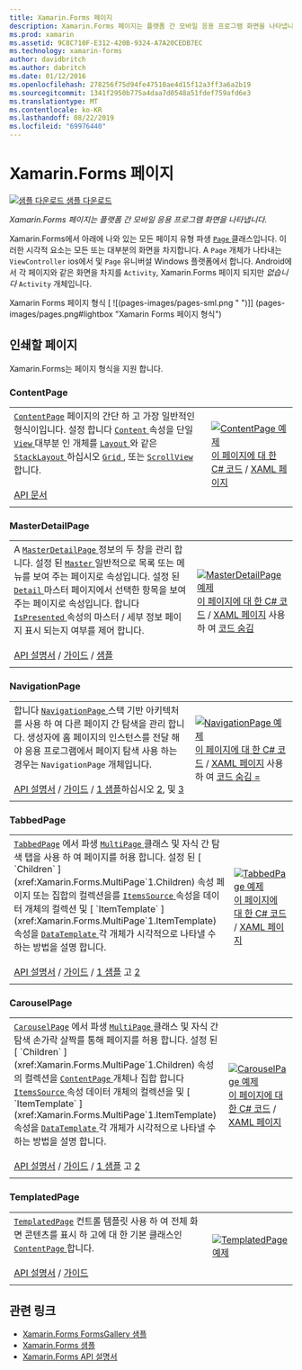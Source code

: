 ```yaml
---
title: Xamarin.Forms 페이지
description: Xamarin.Forms 페이지는 플랫폼 간 모바일 응용 프로그램 화면을 나타냅니다. 이 문서에서는 Xamarin.Forms에 포함 된 페이지를 나열 합니다.
ms.prod: xamarin
ms.assetid: 9C8C710F-E312-420B-9324-A7A20CEDB7EC
ms.technology: xamarin-forms
author: davidbritch
ms.author: dabritch
ms.date: 01/12/2016
ms.openlocfilehash: 278256f75d94fe47510ae4d15f12a3ff3a6a2b19
ms.sourcegitcommit: 1341f2950b775a4daa7d0548a51fdef759afd6e3
ms.translationtype: MT
ms.contentlocale: ko-KR
ms.lasthandoff: 08/22/2019
ms.locfileid: "69976440"
---
```

# <a name="xamarinforms-pages"></a>Xamarin.Forms 페이지

[![샘플 다운로드](~/media/shared/download.png) 샘플 다운로드](https://docs.microsoft.com/samples/xamarin/xamarin-forms-samples/formsgallery/)

_Xamarin.Forms 페이지는 플랫폼 간 모바일 응용 프로그램 화면을 나타냅니다._

Xamarin.Forms에서 아래에 나와 있는 모든 페이지 유형 파생 [ `Page` ](xref:Xamarin.Forms.Page) 클래스입니다. 이러한 시각적 요소는 모든 또는 대부분의 화면을 차지합니다. A `Page` 개체가 나타내는 `ViewController` ios에서 및 `Page` 유니버설 Windows 플랫폼에서 합니다. Android에서 각 페이지와 같은 화면을 차지를 `Activity`, Xamarin.Forms 페이지 되지만 *없습니다* `Activity` 개체입니다.

Xamarin Forms 페이지 형식 [ ![(pages-images/pages-sml.png " ")]] (pages-images/pages.png#lightbox "Xamarin Forms 페이지 형식")

## <a name="pages"></a>인쇄할 페이지

Xamarin.Forms는 페이지 형식을 지원 합니다.

<a name="contentPage" />

### <a name="contentpage"></a>ContentPage

|     |     |
| --- | --- |
| [`ContentPage`](xref:Xamarin.Forms.ContentPage) 페이지의 간단 하 고 가장 일반적인 형식이입니다. 설정 합니다 [ `Content` ](xref:Xamarin.Forms.ContentPage.Content) 속성을 단일 [ `View` ](views.md) 대부분 인 개체를 [ `Layout` ](layouts.md) 와 같은 [ `StackLayout` ](layouts.md#stackLayout)하십시오 [ `Grid` ](layouts.md#grid), 또는 [ `ScrollView` ](layouts.md#scrollView)합니다.<br /><br />[API 문서](xref:Xamarin.Forms.ContentPage) | [![ContentPage 예제](pages-images/ContentPage.png "ContentPage 예제")](pages-images/ContentPage-Large.png#lightbox "ContentPage 예제")<br />[이 페이지에 대 한 C# 코드](https://github.com/xamarin/xamarin-forms-samples/blob/master/FormsGallery/FormsGallery/FormsGallery/CodeExamples/ContentPageDemoPage.cs) / [XAML 페이지](https://github.com/xamarin/xamarin-forms-samples/blob/master/FormsGallery/FormsGallery/FormsGallery/XamlExamples/ContentPageDemoPage.xaml) |
|     |     |

### <a name="masterdetailpage"></a>MasterDetailPage

|     |     |
| --- | --- |
| A [ `MasterDetailPage` ](xref:Xamarin.Forms.MasterDetailPage) 정보의 두 창을 관리 합니다. 설정 된 [ `Master` ](xref:Xamarin.Forms.MasterDetailPage.Master) 일반적으로 목록 또는 메뉴를 보여 주는 페이지로 속성입니다. 설정 된 [ `Detail` ](xref:Xamarin.Forms.MasterDetailPage.Detail) 마스터 페이지에서 선택한 항목을 보여 주는 페이지로 속성입니다. 합니다 [ `IsPresented` ](xref:Xamarin.Forms.MasterDetailPage.IsPresented) 속성의 마스터 / 세부 정보 페이지 표시 되는지 여부를 제어 합니다.<br /><br />[API 설명서](xref:Xamarin.Forms.MasterDetailPage) / [가이드](~/xamarin-forms/app-fundamentals/navigation/master-detail-page.md) / [샘플](https://docs.microsoft.com/samples/xamarin/xamarin-forms-samples/navigation-masterdetailpage) | [![MasterDetailPage 예제](pages-images/MasterDetailPage.png "MasterDetailPage 예제")](pages-images/MasterDetailPage-Large.png#lightbox "MasterDetailPage 예제")<br />[이 페이지에 대 한 C# 코드](https://github.com/xamarin/xamarin-forms-samples/blob/master/FormsGallery/FormsGallery/FormsGallery/CodeExamples/MasterDetailPageDemoPage.cs) / [XAML 페이지](https://github.com/xamarin/xamarin-forms-samples/blob/master/FormsGallery/FormsGallery/FormsGallery/XamlExamples/MasterDetailPageDemoPage.xaml) 사용 하 여 [코드 숨김](https://github.com/xamarin/xamarin-forms-samples/blob/master/FormsGallery/FormsGallery/FormsGallery/XamlExamples/MasterDetailPageDemoPage.xaml.cs) |
|     |     |

### <a name="navigationpage"></a>NavigationPage

|     |     |
| --- | --- |
| 합니다 [ `NavigationPage` ](xref:Xamarin.Forms.NavigationPage) 스택 기반 아키텍처를 사용 하 여 다른 페이지 간 탐색을 관리 합니다. 생성자에 홈 페이지의 인스턴스를 전달 해야 응용 프로그램에서 페이지 탐색 사용 하는 경우는 `NavigationPage` 개체입니다.<br /><br />[API 설명서](xref:Xamarin.Forms.NavigationPage) / [가이드](~/xamarin-forms/app-fundamentals/navigation/hierarchical.md) / [1 샘플](https://docs.microsoft.com/samples/xamarin/xamarin-forms-samples/navigation-hierarchical)하십시오 [2](https://docs.microsoft.com/samples/xamarin/xamarin-forms-samples/navigation-passingdata), 및 [3](https://docs.microsoft.com/samples/xamarin/xamarin-forms-samples/navigation-loginflow)  | [![NavigationPage 예제](pages-images/NavigationPage.png "NavigationPage 예제")](pages-images/NavigationPage-Large.png#lightbox "NavigationPage 예제")<br />[이 페이지에 대 한 C# 코드](https://github.com/xamarin/xamarin-forms-samples/blob/master/FormsGallery/FormsGallery/FormsGallery/CodeExamples/NavigationPageDemoPage.cs) / [XAML 페이지](https://github.com/xamarin/xamarin-forms-samples/blob/master/FormsGallery/FormsGallery/FormsGallery/XamlExamples/NavigationPageDemoPage.xaml) 사용 하 여 [코드 숨김 =](https://github.com/xamarin/xamarin-forms-samples/blob/master/FormsGallery/FormsGallery/FormsGallery/XamlExamples/NavigationPageDemoPage.xaml.cs) |
|     |     |

### <a name="tabbedpage"></a>TabbedPage

|     |     |
| --- | --- |
| [`TabbedPage`](xref:Xamarin.Forms.TabbedPage) 에서 파생 [ `MultiPage` ](xref:Xamarin.Forms.MultiPage`1) 클래스 및 자식 간 탐색 탭을 사용 하 여 페이지를 허용 합니다. 설정 된 [ `Children` ](xref:Xamarin.Forms.MultiPage`1.Children) 속성 페이지 또는 집합의 컬렉션을를 [ `ItemsSource` ](xref:Xamarin.Forms.MultiPage`1.ItemsSource) 속성을 데이터 개체의 컬렉션 및 [ `ItemTemplate` ](xref:Xamarin.Forms.MultiPage`1.ItemTemplate) 속성을 [ `DataTemplate` ](xref:Xamarin.Forms.DataTemplate) 각 개체가 시각적으로 나타낼 수 하는 방법을 설명 합니다.<br /><br />[API 설명서](xref:Xamarin.Forms.TabbedPage) / [가이드](~/xamarin-forms/app-fundamentals/navigation/tabbed-page.md) / [1 샘플](https://docs.microsoft.com/samples/xamarin/xamarin-forms-samples/navigation-tabbedpage) 고 [2](https://docs.microsoft.com/samples/xamarin/xamarin-forms-samples/navigation-tabbedpagewithnavigationpage) | [![TabbedPage 예제](pages-images/TabbedPage.png "TabbedPage 예제")](pages-images/TabbedPage-Large.png#lightbox "TabbedPage 예제")<br />[이 페이지에 대 한 C# 코드](https://github.com/xamarin/xamarin-forms-samples/blob/master/FormsGallery/FormsGallery/FormsGallery/CodeExamples/TabbedPageDemoPage.cs) / [XAML 페이지](https://github.com/xamarin/xamarin-forms-samples/blob/master/FormsGallery/FormsGallery/FormsGallery/XamlExamples/TabbedPageDemoPage.xaml) |
|     |     |

### <a name="carouselpage"></a>CarouselPage

|     |     |
| --- | --- |
| [`CarouselPage`](xref:Xamarin.Forms.CarouselPage) 에서 파생 [ `MultiPage` ](xref:Xamarin.Forms.MultiPage`1) 클래스 및 자식 간 탐색 손가락 살짝를 통해 페이지를 허용 합니다. 설정 된 [ `Children` ](xref:Xamarin.Forms.MultiPage`1.Children) 속성의 컬렉션을 [ `ContentPage` ](#contentPage) 개체나 집합 합니다 [ `ItemsSource` ](xref:Xamarin.Forms.MultiPage`1.ItemsSource) 속성 데이터 개체의 컬렉션을 및 [ `ItemTemplate` ](xref:Xamarin.Forms.MultiPage`1.ItemTemplate) 속성을 [ `DataTemplate` ](xref:Xamarin.Forms.DataTemplate) 각 개체가 시각적으로 나타낼 수 하는 방법을 설명 합니다.<br /><br />[API 설명서](xref:Xamarin.Forms.CarouselPage) / [가이드](~/xamarin-forms/app-fundamentals/navigation/carousel-page.md) / [1 샘플](https://docs.microsoft.com/samples/xamarin/xamarin-forms-samples/navigation-carouselpage) 고 [2](https://docs.microsoft.com/samples/xamarin/xamarin-forms-samples/navigation-carouselpagetemplate) | [![CarouselPage 예제](pages-images/CarouselPage.png "CarouselPage 예제")](pages-images/CarouselPage-Large.png#lightbox "CarouselPage 예제")<br />[이 페이지에 대 한 C# 코드](https://github.com/xamarin/xamarin-forms-samples/blob/master/FormsGallery/FormsGallery/FormsGallery/CodeExamples/CarouselPageDemoPage.cs) / [XAML 페이지](https://github.com/xamarin/xamarin-forms-samples/blob/master/FormsGallery/FormsGallery/FormsGallery/XamlExamples/CarouselPageDemoPage.xaml) |
|     |     |

### <a name="templatedpage"></a>TemplatedPage

|     |     |
| --- | --- |
| [`TemplatedPage`](xref:Xamarin.Forms.TemplatedPage) 컨트롤 템플릿 사용 하 여 전체 화면 콘텐츠를 표시 하 고에 대 한 기본 클래스인 [ `ContentPage` ](#contentPage)합니다.<br /><br />[API 설명서](xref:Xamarin.Forms.TemplatedPage) / [가이드](~/xamarin-forms/app-fundamentals/templates/control-templates/index.md) | [![TemplatedPage 예제](pages-images/TemplatedPage.png "TemplatedPage 예제")](pages-images/TemplatedPage.png "TemplatedPage 예제") |
|     |     |

## <a name="related-links"></a>관련 링크

- [Xamarin.Forms FormsGallery 샘플](https://docs.microsoft.com/samples/xamarin/xamarin-forms-samples/formsgallery)
- [Xamarin.Forms 샘플](https://docs.microsoft.com/samples/browse/?products=xamarin&term=Xamarin.Forms)
- [Xamarin.Forms API 설명서](https://docs.microsoft.com/dotnet/api/xamarin.forms?view=xamarin-forms)

